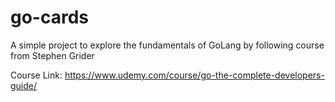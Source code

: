 # go-cards
A simple project to explore the fundamentals of GoLang by following course from Stephen Grider


Course Link: https://www.udemy.com/course/go-the-complete-developers-guide/

